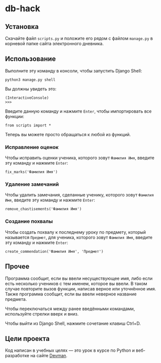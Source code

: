 # db-hack

## Установка

Скачайте файл `scripts.py` и положите его рядом с файлом `manage.py` в корневой папке сайта электронного дневника.

## Использование

Выполните эту команду в консоли, чтобы запустить Django Shell:
```
python3 manage.py shell
```

Вы должны увидеть это:
```
(InteractiveConsole)
>>> 
```

Введите данную команду и нажмите `Enter`, чтобы импортировать все функции:
```
from scripts import *
```

Теперь вы можете просто обращаться к любой из функций.

### Исправление оценок

Чтобы исправить оценки ученика, которого зовут `Фамилия Имя`, введите эту команду и нажмите `Enter`:

```
fix_marks('Фамилия Имя')
```

### Удаление замечаний

Чтобы удалить замечания, сделанные ученику, которого зовут `Фамилия Имя`, введите эту команду и нажмите `Enter`:

```
remove_chastisements('Фамилия Имя')
```


### Создание похвалы

Чтобы создать похвалу к последнему уроку по предмету, который называется `Предмет`, для ученика, которого зовут `Фамилия Имя`, введите эту команду и нажмите `Enter`:

```
create_commendation('Фамилия Имя', 'Предмет')
```

## Прочее

Программа сообщит, если вы ввели несуществующее имя, либо если есть несколько учеников с тем именем, которое вы ввели. В таком случае повторите вызов функции, написав верное или уточнённое имя. Также программа сообщит, если вы ввели неверное название предмета.

Чтобы переключаться между ранее введёнными командами, используйте стрелки вверх и вниз.

Чтобы выйти из Django Shell, нажмите сочетание клавиш Ctrl+D.

## Цели проекта

Код написан в учебных целях — это урок в курсе по Python и веб-разработке на сайте [Devman](https://dvmn.org).
